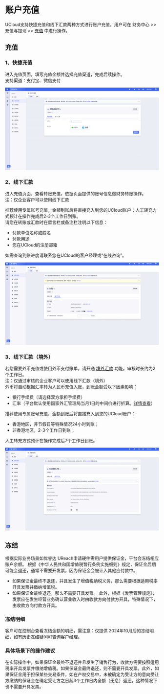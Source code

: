 

# 账户充值

UCloud支持快捷充值和线下汇款两种方式进行账户充值。用户可在 财务中心 >> 充值与提现 >> [充值](https://console.ucloud.cn/uaccount/recharge) 中进行操作。

## 充值
### 1、快捷充值

进入充值页面，填写充值金额并选择充值渠道，完成后续操作。  
支持渠道：支付宝、微信支付 

![image](/images/topup.png)


### 2、线下汇款

进入充值页面，查看转账充值，依据页面提供的账号信息做财务转账操作。  
注：仅企业客户可以使用线下汇款

推荐使用专属账号充值，金额到账后将直接充入到您的UCloud账户；人工转充方式预计在操作完成后2-3个工作日到账。  
请您在转账或汇款时在留言栏或备注栏注明以下信息：  
- 付款单位名称或姓名  
- 付款用途  
- 您在UCloud的注册邮箱   

如需查询到账进度请联系您在UCloud的客户经理或“在线咨询”。  

![image](/images/transfer_mainland.png)


### 3、线下汇款（境外）

若您需要外币充值或使用外币支付账单，请开通 [境外汇款](https://console.ucloud.cn/uaccount/recharge/overview) 功能。审核时长约为2个工作日。   
 注：仅通过审核的企业客户可以使用线下汇款（境外）  
外币将自动根据汇率转为人民币充值入账，到账金额受以下因素影响：
- 银行手续费（请选择双方承担手续费）
- 汇率（平台默认使用国家外汇管理局当月1日的中间价进行折算。[详情查看](https://www.safe.gov.cn/safe/rmbhlzjj/index.html)）
  
推荐使用专属账号充值，金额到账后将直接充入到您的UCloud账户：
- 香港地区，非节假日等特殊情况24小时到账；
- 非香港地区，2-3个工作日到账；

人工转充方式预计在操作完成后7个工作日到账。  

![image](/images/transfer_oversea.png)

## 冻结
根据实际业务场景如优睿达 UReach申请硬件需用户提供保证金，平台会冻结相应账户余额。     根据《中华人民共和国增值税暂行条例实施细则》规定，保证金后期可能会退还，通常不需要开发票，因为保证金会被计入其他应付款中。
 - 如果保证金最终不退还，并且发生了增值税纳税义务，那么需要根据适用税率开具发票并缴纳增值税。
 - 如果保证金最终退还，那么不需要开具发票。
   此外，根据《‌发票管理规定》，发票应在发生经营业务确认营业收入时由收款方向付款方开具，特殊情况下，由收款方向付款方开具。

### 冻结明细
客户可在控制台查看冻结金额的明细，需注意：仅提供 2024年10月后的冻结明细，如有历史冻结疑问可咨询客户经理。

### 具体场景下的操作建议‌
在实际操作中，如果保证金最终不退还并且发生了销售行为，收款方需要按照适用税率开具发票并缴纳增值税。如果保证金最终退还，则不需要开具发票。此外，如果保证金用于担保某些交易条件，如在产权交易中，未被确定为受让方的意向受让方缴纳的保证金在确定受让方之日起3个工作日内全额（无息）返还，这种情况下也不需要开具发票。
